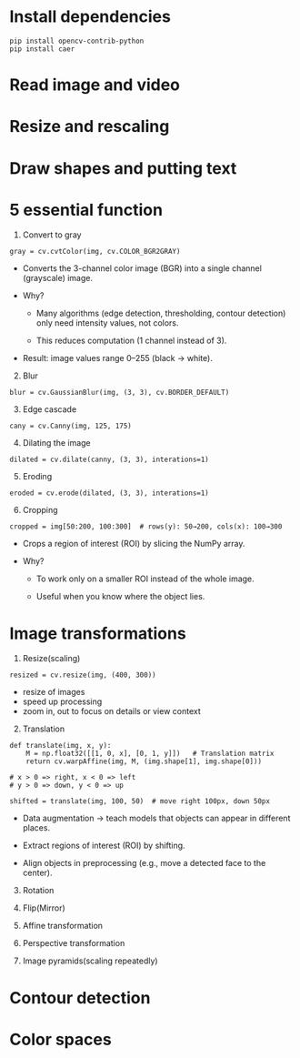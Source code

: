 # Install dependencies

```
pip install opencv-contrib-python
pip install caer
```

# Read image and video

# Resize and rescaling

# Draw shapes and putting text

# 5 essential function

1. Convert to gray

```
gray = cv.cvtColor(img, cv.COLOR_BGR2GRAY)
```

- Converts the 3-channel color image (BGR) into a single channel (grayscale) image.

- Why?

    - Many algorithms (edge detection, thresholding, contour detection) only need intensity values, not colors.

    - This reduces computation (1 channel instead of 3).

- Result: image values range 0–255 (black → white).

2. Blur

```
blur = cv.GaussianBlur(img, (3, 3), cv.BORDER_DEFAULT)
```

3. Edge cascade

```
cany = cv.Canny(img, 125, 175)
```

4. Dilating the image

```
dilated = cv.dilate(canny, (3, 3), interations=1)
```

5. Eroding

```
eroded = cv.erode(dilated, (3, 3), interations=1)
```

6. Cropping

```
cropped = img[50:200, 100:300]  # rows(y): 50→200, cols(x): 100→300
```

- Crops a region of interest (ROI) by slicing the NumPy array.

- Why?

    - To work only on a smaller ROI instead of the whole image.

    - Useful when you know where the object lies.


# Image transformations

1. Resize(scaling)

```
resized = cv.resize(img, (400, 300))
```

- resize of images
- speed up processing
- zoom in, out to focus on details or view context

2. Translation

```
def translate(img, x, y):
    M = np.float32([[1, 0, x], [0, 1, y]])   # Translation matrix
    return cv.warpAffine(img, M, (img.shape[1], img.shape[0]))

# x > 0 => right, x < 0 => left
# y > 0 => down, y < 0 => up

shifted = translate(img, 100, 50)  # move right 100px, down 50px
```

- Data augmentation → teach models that objects can appear in different places.

- Extract regions of interest (ROI) by shifting.

- Align objects in preprocessing (e.g., move a detected face to the center).

3. Rotation

4. Flip(Mirror)

5. Affine transformation
6. Perspective transformation
7. Image pyramids(scaling repeatedly)

# Contour detection

# Color spaces

